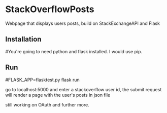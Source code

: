 # StackOverflowPosts
Webpage that displays users posts, build on StackExchangeAPI and Flask


## Installation

#You're going to need python and flask installed. I would use pip. 

## Run

#FLASK_APP=flasktest.py flask run

go to localhost:5000 and enter a stackoverflow user id, 
the submit request will render a page with the user's posts in json file

still working on OAuth and further more. 
